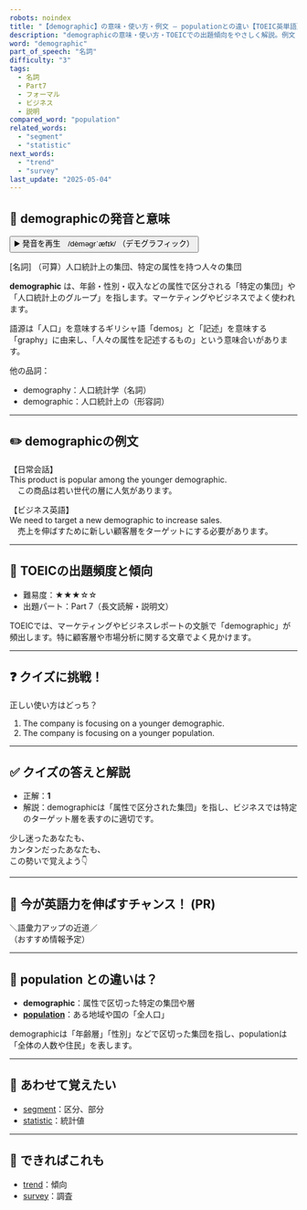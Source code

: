 ```yaml
---
robots: noindex
title: "【demographic】の意味・使い方・例文 ― populationとの違い【TOEIC英単語】"
description: "demographicの意味・使い方・TOEICでの出題傾向をやさしく解説。例文・クイズ付きでpopulationとの違いもわかりやすく学べます。"
word: "demographic"
part_of_speech: "名詞"
difficulty: "3"
tags:
  - 名詞
  - Part7
  - フォーマル
  - ビジネス
  - 説明
compared_word: "population"
related_words:
  - "segment"
  - "statistic"
next_words:
  - "trend"
  - "survey"
last_update: "2025-05-04"
---
```


## 🔰 demographicの発音と意味

<button class="play-audio" onclick="playTTS('demographic')">
  <span class="play-audio-main">
    ▶️ 発音を再生　/dèməɡrˈæfɪk/
  </span>
  <span class="play-audio-sub">
    （デモグラフィック）
  </span>
</button>

[名詞] （可算）人口統計上の集団、特定の属性を持つ人々の集団

**demographic** は、年齢・性別・収入などの属性で区分される「特定の集団」や「人口統計上のグループ」を指します。マーケティングやビジネスでよく使われます。

語源は「人口」を意味するギリシャ語「demos」と「記述」を意味する「graphy」に由来し、「人々の属性を記述するもの」という意味合いがあります。

他の品詞：  
- demography：人口統計学（名詞）
- demographic：人口統計上の（形容詞）

---

## ✏️ demographicの例文

【日常会話】  
This product is popular among the younger demographic.  
　この商品は若い世代の層に人気があります。

【ビジネス英語】  
We need to target a new demographic to increase sales.  
　売上を伸ばすために新しい顧客層をターゲットにする必要があります。

---

## 🎯 TOEICの出題頻度と傾向

- 難易度：★★★☆☆
- 出題パート：Part 7（長文読解・説明文）

TOEICでは、マーケティングやビジネスレポートの文脈で「demographic」が頻出します。特に顧客層や市場分析に関する文章でよく見かけます。

---

## ❓ クイズに挑戦！

正しい使い方はどっち？

1. The company is focusing on a younger demographic.  
2. The company is focusing on a younger population.

---

## ✅ クイズの答えと解説

- 正解：**1**
- 解説：demographicは「属性で区分された集団」を指し、ビジネスでは特定のターゲット層を表すのに適切です。

少し迷ったあなたも、  
カンタンだったあなたも、  
この勢いで覚えよう👇️

---

## 🚀 今が英語力を伸ばすチャンス！ (PR)

<div class="info-center">
＼語彙力アップの近道／<br>  
（おすすめ情報予定）
</div>

---

## 🤔  population との違いは？

- **demographic**：属性で区切った特定の集団や層
- **[population](/word/population/)**：ある地域や国の「全人口」

demographicは「年齢層」「性別」などで区切った集団を指し、populationは「全体の人数や住民」を表します。

---

## 🧩 あわせて覚えたい

- [segment](/word/segment/)：区分、部分
- [statistic](/word/statistic/)：統計値

---

## 📖 できればこれも

- [trend](/word/trend/)：傾向
- [survey](/word/survey/)：調査

<!-- cvid: aid02_bid48 -->

